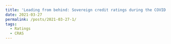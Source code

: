 ```yaml
---
title: 'Leading from behind: Sovereign credit ratings during the COVID 19'
date: 2021-03-27
permalink: /posts/2021-03-27-1/
tags:
  - Ratings
  - CRAS
---
```

